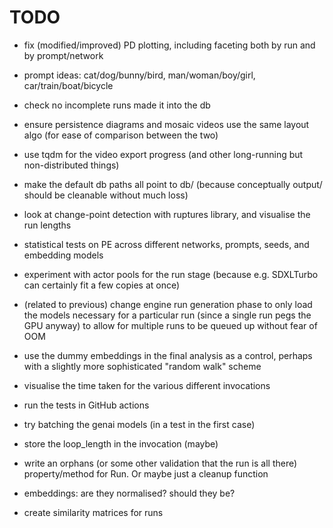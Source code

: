 # TODO

- fix (modified/improved) PD plotting, including faceting both by run and by
  prompt/network

- prompt ideas: cat/dog/bunny/bird, man/woman/boy/girl, car/train/boat/bicycle

- check no incomplete runs made it into the db

- ensure persistence diagrams and mosaic videos use the same layout algo (for
  ease of comparison between the two)

- use tqdm for the video export progress (and other long-running but
  non-distributed things)

- make the default db paths all point to db/ (because conceptually output/
  should be cleanable without much loss)

- look at change-point detection with ruptures library, and visualise the run
  lengths

- statistical tests on PE across different networks, prompts, seeds, and
  embedding models

- experiment with actor pools for the run stage (because e.g. SDXLTurbo can
  certainly fit a few copies at once)

- (related to previous) change engine run generation phase to only load the
  models necessary for a particular run (since a single run pegs the GPU anyway)
  to allow for multiple runs to be queued up without fear of OOM

- use the dummy embeddings in the final analysis as a control, perhaps with a
  slightly more sophisticated "random walk" scheme

- visualise the time taken for the various different invocations

- run the tests in GitHub actions

- try batching the genai models (in a test in the first case)

- store the loop_length in the invocation (maybe)

- write an orphans (or some other validation that the run is all there)
  property/method for Run. Or maybe just a cleanup function

- embeddings: are they normalised? should they be?

- create similarity matrices for runs
